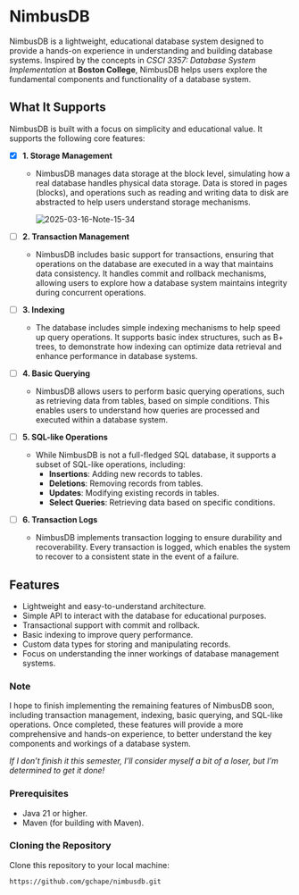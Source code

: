 # NimbusDB

NimbusDB is a lightweight, educational database system designed to provide a hands-on experience in understanding and building database systems. Inspired by the concepts in _CSCI 3357: Database System Implementation_ at **Boston College**, NimbusDB helps users explore the fundamental components and functionality of a database system.

## What It Supports

NimbusDB is built with a focus on simplicity and educational value. It supports the following core features:

- [x] **1. Storage Management**
   - NimbusDB manages data storage at the block level, simulating how a real database handles physical data storage. Data is stored in pages (blocks), and operations such as reading and writing data to disk are abstracted to help users understand storage mechanisms.
     
     ![2025-03-16-Note-15-34](https://github.com/user-attachments/assets/b9e0e2e9-7bea-4673-b438-da4a8fcb44cb)

- [ ] **2. Transaction Management**
   - NimbusDB includes basic support for transactions, ensuring that operations on the database are executed in a way that maintains data consistency. It handles commit and rollback mechanisms, allowing users to explore how a database system maintains integrity during concurrent operations.

- [ ] **3. Indexing**
   - The database includes simple indexing mechanisms to help speed up query operations. It supports basic index structures, such as B+ trees, to demonstrate how indexing can optimize data retrieval and enhance performance in database systems.

- [ ] **4. Basic Querying**
   - NimbusDB allows users to perform basic querying operations, such as retrieving data from tables, based on simple conditions. This enables users to understand how queries are processed and executed within a database system.

- [ ] **5. SQL-like Operations**
   - While NimbusDB is not a full-fledged SQL database, it supports a subset of SQL-like operations, including:
     - **Insertions**: Adding new records to tables.
     - **Deletions**: Removing records from tables.
     - **Updates**: Modifying existing records in tables.
     - **Select Queries**: Retrieving data based on specific conditions.

- [ ] **6. Transaction Logs**
   - NimbusDB implements transaction logging to ensure durability and recoverability. Every transaction is logged, which enables the system to recover to a consistent state in the event of a failure.

## Features

- Lightweight and easy-to-understand architecture.
- Simple API to interact with the database for educational purposes.
- Transactional support with commit and rollback.
- Basic indexing to improve query performance.
- Custom data types for storing and manipulating records.
- Focus on understanding the inner workings of database management systems.

### Note
I hope to finish implementing the remaining features of NimbusDB soon, including transaction management, indexing, basic querying, and SQL-like operations. Once completed, these features will provide a more comprehensive and hands-on experience, to better understand the key components and workings of a database system. 

_If I don’t finish it this semester, I’ll consider myself a bit of a loser, but I’m determined to get it done!_

### Prerequisites

- Java 21 or higher.
- Maven (for building with Maven).

### Cloning the Repository

Clone this repository to your local machine:

```bash
https://github.com/gchape/nimbusdb.git
